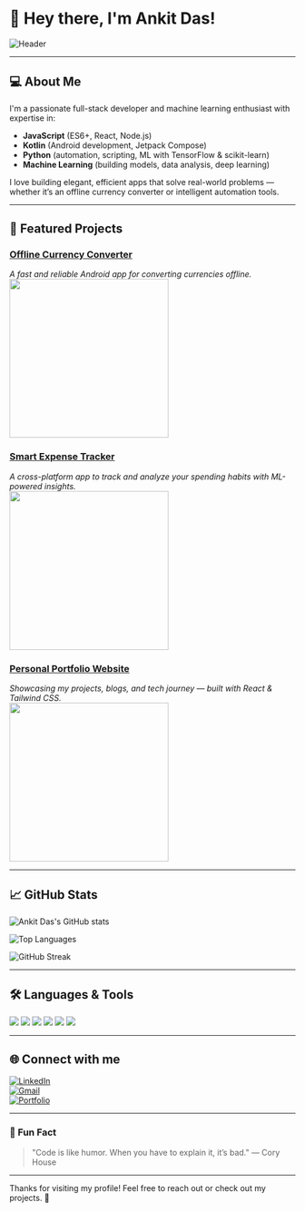 # 👋 Hey there, I'm Ankit Das!

![Header](https://media.giphy.com/media/l0MYt5jPR6QX5pnqM/giphy.gif)

---

## 💻 About Me

I'm a passionate full-stack developer and machine learning enthusiast with expertise in:

- **JavaScript** (ES6+, React, Node.js)  
- **Kotlin** (Android development, Jetpack Compose)  
- **Python** (automation, scripting, ML with TensorFlow & scikit-learn)  
- **Machine Learning** (building models, data analysis, deep learning)

I love building elegant, efficient apps that solve real-world problems — whether it’s an offline currency converter or intelligent automation tools.

---

## 🚀 Featured Projects

### [Offline Currency Converter](https://github.com/wongchoice/OfflineCurrencyConverter)  
_A fast and reliable Android app for converting currencies offline._  
<img src="https://media.giphy.com/media/3o7aD2saalBwwftBIY/giphy.gif" width="280"/>

### [Smart Expense Tracker](https://github.com/wongchoice/SmartExpenseTracker)  
_A cross-platform app to track and analyze your spending habits with ML-powered insights._  
<img src="https://media.giphy.com/media/26gJA4A1xR28BOw5W/giphy.gif" width="280"/>

### [Personal Portfolio Website](https://wongchoice.github.io)  
_Showcasing my projects, blogs, and tech journey — built with React & Tailwind CSS._  
<img src="https://media.giphy.com/media/l0MYB8Ory7Hqefo9a/giphy.gif" width="280"/>

---

## 📈 GitHub Stats

![Ankit Das's GitHub stats](https://github-readme-stats.vercel.app/api?username=wongchoice&show_icons=true&theme=radical&count_private=true)

![Top Languages](https://github-readme-stats.vercel.app/api/top-langs/?username=wongchoice&layout=compact&theme=radical)

![GitHub Streak](https://streak-stats.demolab.com/?user=wongchoice&theme=radical)

---

## 🛠️ Languages & Tools

<img src="https://img.shields.io/badge/JavaScript-F7DF1E?style=for-the-badge&logo=javascript&logoColor=black"/> 
<img src="https://img.shields.io/badge/Kotlin-7F52FF?style=for-the-badge&logo=kotlin&logoColor=white"/> 
<img src="https://img.shields.io/badge/Python-3776AB?style=for-the-badge&logo=python&logoColor=white"/>
<img src="https://img.shields.io/badge/Machine_Learning-FF6F61?style=for-the-badge&logo=TensorFlow&logoColor=white"/>
<img src="https://img.shields.io/badge/React-61DAFB?style=for-the-badge&logo=react&logoColor=black"/>
<img src="https://img.shields.io/badge/Node.js-339933?style=for-the-badge&logo=nodedotjs&logoColor=white"/>

---

## 🌐 Connect with me

[![LinkedIn](https://img.shields.io/badge/LinkedIn-blue?style=flat&logo=linkedin&logoColor=white)](https://www.linkedin.com/in/wongchoice/)  
[![Gmail](https://img.shields.io/badge/Gmail-red?style=flat&logo=gmail&logoColor=white)](mailto:wongchoice@example.com)  
[![Portfolio](https://img.shields.io/badge/Portfolio-lightgrey?style=flat&logo=github&logoColor=black)](https://wongchoice.github.io)

---

### 🎯 Fun Fact

> "Code is like humor. When you have to explain it, it’s bad." — Cory House

---

Thanks for visiting my profile! Feel free to reach out or check out my projects. 🚀
